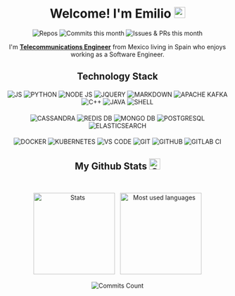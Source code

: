 <h1 align="center">Welcome! I'm Emilio <img src="https://media.giphy.com/media/hvRJCLFzcasrR4ia7z/giphy.gif" width="25px"></h1>

<p align="center">
 <img alt="Repos" src="https://badges.strrl.dev/repos/Emilio-PdeA"/>
 <img alt="Commits this month" src="https://badges.strrl.dev/contributions/monthly/Emilio-PdeA" />
 <img alt="Issues & PRs this month" src="https://badges.strrl.dev/issues-and-prs/monthly/Emilio-PdeA" />
</p>

<p align="center"> 
  I'm <b><u>Telecommunications Engineer</u></b> from Mexico living in Spain who enjoys working as a Software Engineer.
</p>  

<h2 align="center">Technology Stack </h2>

<!-- #region LANGUAGES & FRAMEWORKS -->
#### 
<p align="center"> 
  <img alt="JS" src="https://img.shields.io/badge/JavaScript-F7DF1E?style=for-the-badge&logo=javascript&logoColor=black"/>
  <img alt="PYTHON" src="https://img.shields.io/badge/python-3670A0?style=for-the-badge&logo=python&logoColor=ffdd54"/>
  <img alt="NODE JS" src="https://img.shields.io/badge/node.js-6DA55F?style=for-the-badge&logo=node.js&logoColor=white"/>
  <img alt="JQUERY" src="https://img.shields.io/badge/jQuery-0769AD?style=for-the-badge&logo=jquery&logoColor=white"/>
  <img alt="MARKDOWN" src="https://img.shields.io/badge/Markdown-000000?style=for-the-badge&logo=markdown&logoColor=white"/>
  <img alt="APACHE KAFKA" src="https://img.shields.io/badge/Apache%20Kafka-000?style=for-the-badge&logo=apachekafka"/>
  <img alt="C++" src="https://img.shields.io/badge/c++-%2300599C.svg?style=for-the-badge&logo=c%2B%2B&logoColor=white"/>
  <img alt="JAVA" src="https://img.shields.io/badge/java-%23ED8B00.svg?style=for-the-badge&logo=openjdk&logoColor=white"/>
  <img alt="SHELL" src="https://img.shields.io/badge/shell_script-%23121011.svg?style=for-the-badge&logo=gnu-bash&logoColor=white"/>
</p>
<!-- #endregion -->

<!-- #region DATABASES -->
#### 
<p align="center"> 
  <img alt="CASSANDRA" src="https://img.shields.io/badge/cassandra-%231287B1.svg?style=for-the-badge&logo=apache-cassandra&logoColor=white"/>
  <img alt="REDIS DB" src="https://img.shields.io/badge/redis-%23DD0031.svg?style=for-the-badge&logo=redis&logoColor=white"/>
  <img alt="MONGO DB" src="https://img.shields.io/badge/MongoDB-%234ea94b.svg?style=for-the-badge&logo=mongodb&logoColor=white"/>
  <img alt="POSTGRESQL" src="https://img.shields.io/badge/postgres-%23316192.svg?style=for-the-badge&logo=postgresql&logoColor=white"/>
  <img alt="ELASTICSEARCH" src="https://img.shields.io/badge/-ElasticSearch-005571?style=for-the-badge&logo=elasticsearch"/>
</p>
<!-- #endregion -->

<!-- #region TOOLS -->
#### 
<p align="center"> 
  <img alt="DOCKER" src="https://img.shields.io/badge/docker-%230db7ed.svg?style=for-the-badge&logo=docker&logoColor=white"/>
  <img alt="KUBERNETES" src="https://img.shields.io/badge/kubernetes-%23326ce5.svg?style=for-the-badge&logo=kubernetes&logoColor=white"/>
  <img alt="VS CODE" src="https://img.shields.io/badge/Visual%20Studio%20Code-0078d7.svg?style=for-the-badge&logo=visual-studio-code&logoColor=white"/>
  <img alt="GIT" src="https://img.shields.io/badge/Git-E34F26?style=for-the-badge&logo=git&logoColor=white"/>
  <img alt="GITHUB" src="https://img.shields.io/badge/GitHub-100000?style=for-the-badge&logo=github&logoColor=white"/>
  <img alt="GITLAB CI" src="https://img.shields.io/badge/gitlab%20ci-%23181717.svg?style=for-the-badge&logo=gitlab&logoColor=white"/>
</p> 
<!-- #endregion -->

<h2 align="center">
  My Github Stats <img alt="Stats GIF" src="https://media.tenor.com/images/18356ed09a7d70afb336939d5f34b572/tenor.gif" width="25">
</h2>
 
<br>

<p align = "center">
  <img alt="Stats" height="185em" src="https://github-readme-stats.vercel.app/api?username=Emilio-PdeA&show_icons=true&theme=radical" />
    &nbsp
    <img alt="Most used languages" height="185em" src="https://github-readme-stats.vercel.app/api/top-langs/?username=Emilio-PdeA&count_private=true&exclude_repo=42-Subjects&show_icons=true&hide_border=true&layout=compact&langs_count=8&theme=radical" />
</p>

<p align = "center">
 <img alt="Commits Count" src="https://github-readme-streak-stats.herokuapp.com/?user=Emilio-PdeA&count_private=true&show_icons=true&locale=en&layout=compact&theme=radical&line_height=0" />
</p> 
